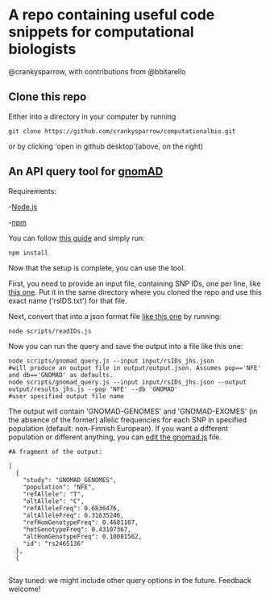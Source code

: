 # A repo containing useful code snippets for computational biologists

@crankysparrow, with contributions from @bbitarello

## Clone this repo

Either into a directory in your computer by running

```
git clone https://github.com/crankysparrow/computationalbio.git
```

or by clicking 'open in github desktop'(above, on the right)

## An API query tool for [gnomAD](https://gnomad.broadinstitute.org/)
Requirements:

-[Node.js](https://nodejs.org/en/download/) 

-[npm](https://docs.npmjs.com/downloading-and-installing-node-js-and-npm)

You can follow [this guide](https://blog.teamtreehouse.com/install-node-js-npm-mac) and simply run:

```
npm install
```

Now that the setup is complete, you can use the tool. 

First, you need to provide an input file, containing SNP IDs, one per line, like [this one](input/rsIDs.txt). Put it in the same directory where you cloned the repo and use this exact name ('rsIDS.txt') for that file.

Next, convert that into a json format file [like this one](input/rsIDs.json) by running:

```
node scripts/readIDs.js
```

Now you can run the query and save the output into a file like this one:

```
node scripts/gnomad_query.js --input input/rsIDs_jhs.json 
#will produce an output file in output/output.json. Assumes pop=='NFE' and db=='GNOMAD' as defaults.
node scripts/gnomad_query.js --input input/rsIDs_jhs.json --output output/results_jhs.js --pop 'NFE' --db 'GNOMAD'
#user specified output file name
```

The output will contain 'GNOMAD-GENOMES' and 'GNOMAD-EXOMES' (in the absence of the former) allelic frequencies for each SNP in  specified population (default: non-Finnish European). If you want a different population or different anything, you can [edit the gnomad.js](index.js) file.

```
#A fragment of the output:

[
  {
    "study": "GNOMAD_GENOMES",
    "population": "NFE",
    "refAllele": "T",
    "altAllele": "C",
    "refAlleleFreq": 0.6836476,
    "altAlleleFreq": 0.31635246,
    "refHomGenotypeFreq": 0.4681107,
    "hetGenotypeFreq": 0.43107367,
    "altHomGenotypeFreq": 0.10081562,
    "id": "rs2465136"
  },
  {
```
##

Stay tuned: we might include other query options in the future. Feedback welcome!